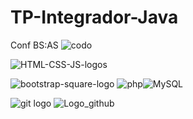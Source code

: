 # TP-Integrador-Java
Conf BS:AS 
![codo](https://github.com/claumiranda/TP-Integrador-Java/assets/133828623/72586a38-6711-4e8b-929b-81fbdc7cdd44)

![HTML-CSS-JS-logos](https://github.com/claumiranda/TP-Integrador-Java/assets/133828623/aefb205d-164b-415e-8391-b8f9b1187572)

![bootstrap-square-logo](https://github.com/claumiranda/TP-Integrador-Java/assets/133828623/1e1a1804-85f0-404b-8ef9-a12dd85269d4)
![php](https://github.com/claumiranda/TP-Integrador-Java/assets/133828623/c581f8fb-3dc9-4de0-b224-979dc1e80af4)![MySQL](https://github.com/claumiranda/TP-Integrador-Java/assets/133828623/baddc5f3-d634-4c52-8977-b6b1fdc4a8ad)

![git logo](https://github.com/claumiranda/TP-Integrador-Java/assets/133828623/47b4d631-b62d-4733-911b-e1ccfcc1d32e)
![Logo_github](https://github.com/claumiranda/TP-Integrador-Java/assets/133828623/3aa1cbd1-813e-4a33-a0f4-9f47e757c7de)


